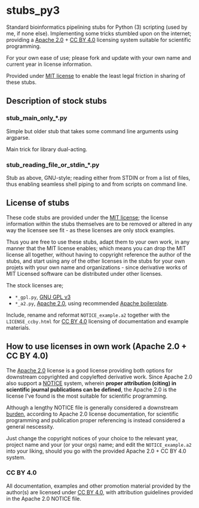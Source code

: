 stubs_py3
=========

Standard bioinformatics pipelining stubs for Python (3) scripting (used by me, if none else). Implementing some tricks stumbled upon on the internet; providing a [Apache 2.0] + [CC BY 4.0] licensing system suitable for scientific programming.

For your own ease of use; please fork and update with your own name and current year in license information.

Provided under [MIT license] to enable the least legal friction in sharing of these stubs.

## Description of stock stubs
 
### stub_main_only_*.py
Simple but older stub that takes some command line arguments using argparse.

Main trick for library dual-acting.

### stub_reading_file_or_stdin_*.py
Stub as above, GNU-style; reading either from STDIN or from a list of files, thus enabling seamless shell piping to and from scripts on command line.

## License of stubs

These code stubs are provided under the [MIT license]; the license information within the stubs themselves are to be removed or altered in any way the licensee see fit - as these licenses are only stock examples.

Thus you are free to use these stubs, adapt them to your own work, in any manner that the MIT license enables; which means you can drop the MIT license all together, without having to copyright reference the author of the stubs, and start using any of the other licenses in the stubs for your own projets with your own name and organizations - since derivative works of MIT Licensed software can be distributed under other licenses.

The stock licenses are;

* `*_gpl.py`, [GNU GPL v3]
* `*_a2.py`, [Apache 2.0], using recommended [Apache boilerplate].

Include, rename and reformat `NOTICE_example.a2` together with the `LICENSE_ccby.html` for [CC BY 4.0] licensing of documentation and example materials.

## How to use licenses in own work (Apache 2.0 + CC BY 4.0)

The [Apache 2.0] license is a good license providing both options for downstream copyrighted and copylefted derivative work. Since Apache 2.0 also support a [NOTICE] system, wherein **proper attribution (citing) in scientific journal publications can be defined**, the Apache 2.0 is the license I've found is the most suitable for scientific programming.

Although a lengthy NOTICE file is generally considered a downstream [burden], according to Apache 2.0 license documentation, for scientific programming and publication proper referencing is instead considered a general nescessity.

Just change the copyright notices of your choice to the relevant year, project name and your (or your orgs) name; and edit the `NOTICE_example.a2` into your liking, should you go with the provided Apache 2.0 + CC BY 4.0 system.

### CC BY 4.0

All documentation, examples and other promotion material provided by the author(s) are licensed under [CC BY 4.0], with attribution guidelines provided in the Apache 2.0 NOTICE file.

[apache 2.0]: https://www.apache.org/licenses/LICENSE-2.0.html
[apache boilerplate]: http://apache.org/licenses/LICENSE-2.0.html#apply
[notice]: http://www.apache.org/licenses/LICENSE-2.0.html#redistribution
[burden]: http://www.apache.org/dev/licensing-howto.html#mod-notice
[cc by 4.0]: https://creativecommons.org/licenses/by/4.0/
[gnu gpl v3]: https://www.gnu.org/licenses/gpl-3.0.en.html
[mit license]: https://opensource.org/licenses/MIT
